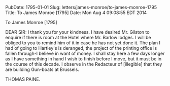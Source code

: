 PubDate: 1795-01-01
Slug: letters/james-monroe/to-james-monroe-1795
Title: To James Monroe  [1795]
Date: Mon Aug  4 09:08:55 EDT 2014

   To James Monroe  [1795]

   DEAR SIR: I thank you for your kindness. I have desired Mr. Gilston to
   enquire if there is room at the Hotel where Mr. Barlow lodges. I will be
   obliged to you to remind him of it in case he has not yet done it. The
   plan I had of going to Hartley's is deranged, the project of the printing
   office is fallen through-I believe in want of money. I shall stay here a
   few days longer as I have something in hand I wish to finish before I
   move, but it must be in the course of this decade. I observe in the
   Redacteur of [illegible] that they are building Gun-boats at Brussels.

   THOMAS PAINE.


